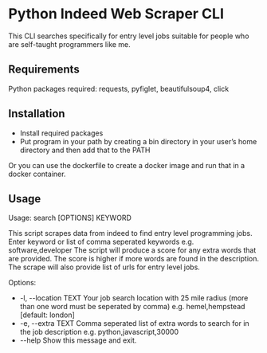 # Python Indeed Web Scraper CLI

This CLI searches specifically for entry level jobs suitable for people who are self-taught programmers like me.

## Requirements

Python packages required: requests, pyfiglet, beautifulsoup4, click

## Installation

- Install required packages
- Put program in your path by creating a bin directory in your user’s home directory and then add that to the PATH

Or you can use the dockerfile to create a docker image and run that in a docker container.

## Usage

Usage: search [OPTIONS] KEYWORD

This script scrapes data from indeed to find entry level programming jobs.
Enter keyword or list of comma seperated keywords e.g. software,developer
The script will produce a score for any extra words that are provided. The
score is higher if more words are found in the description. The scrape
will also provide list of urls for entry level jobs.

Options:
- -l, --location TEXT  Your job search location with 25 mile radius (more than
                       one word must be seperated by comma) e.g.
                       hemel,hempstead  [default: london]
- -e, --extra TEXT     Comma seperated list of extra words to search for in
                       the job description e.g. python,javascript,30000
- --help               Show this message and exit.